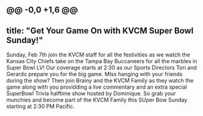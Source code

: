 @@ -0,0 +1,6 @@
---

title: "Get Your Game On with KVCM Super Bowl Sunday!"
---

Sunday, Feb 7th join the KVCM staff for all the festivities as we watch the Kansas City Chiefs take on the Tampa Bay Buccaneers for all the marbles in Super Bowl LV! Our coverage starts at 2:30 as our Sports Directors Tori and Gerardo prepare you for the big game. MIss hanging with your friends during the show? Then join Brainy and the KVCM Family as they watch the game along with you providding a live commentary and an extra special SuperBowl Trivia halftime show hosted by Dominique. So grab your munchies and become part of the KVCM Family this SUper Bow Sunday starting at 2:30 PM Pacific.
